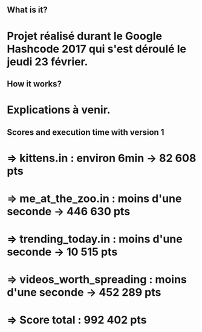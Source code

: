 
## What is it?
 # Projet réalisé durant le Google Hashcode 2017 qui s'est déroulé le jeudi 23 février.
 
## How it works?
 # Explications à venir.
 
## Scores and execution time with version 1
 # => kittens.in : environ 6min -> 82 608 pts
 # => me_at_the_zoo.in : moins d'une seconde -> 446 630 pts
 # => trending_today.in : moins d'une seconde -> 10 515 pts
 # => videos_worth_spreading : moins d'une seconde -> 452 289 pts
 
 # => Score total : 992 402 pts